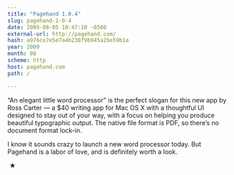 ```yaml
---
title: "Pagehand 1.0.4"
slug: pagehand-1-0-4
date: 2009-08-05 10:47:10 -0500
external-url: http://pagehand.com/
hash: a976ce7e5e7a4b238f9b945a2be59b1e
year: 2009
month: 08
scheme: http
host: pagehand.com
path: /

---
```


“An elegant little word processor” is the perfect slogan for this new app by Ross Carter — a $40 writing app for Mac OS X with a thoughtful UI designed to stay out of your way, with a focus on helping you produce beautiful typographic output. The native file format is PDF, so there’s no document format lock-in.


I know it sounds crazy to launch a new word processor today. But Pagehand is a labor of love, and is definitely worth a look.



 ★ 

